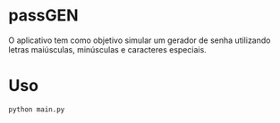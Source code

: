 # passGEN
O aplicativo tem como objetivo simular um gerador de senha utilizando letras maiúsculas, minúsculas e caracteres especiais.

# Uso
```python main.py```
